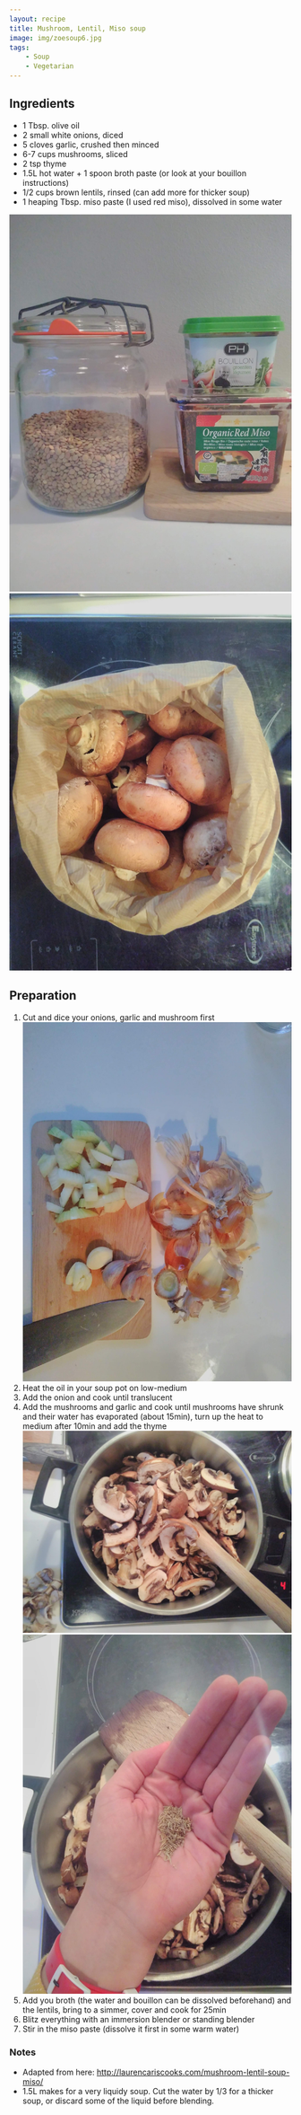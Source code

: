 ```yaml
---
layout: recipe
title: Mushroom, Lentil, Miso soup
image: img/zoesoup6.jpg
tags:
    - Soup
    - Vegetarian
---
```


## Ingredients

* 1 Tbsp. olive oil
* 2 small white onions, diced
* 5 cloves garlic, crushed then minced
* 6-7 cups mushrooms, sliced
* 2 tsp thyme
* 1.5L hot water + 1 spoon broth paste (or look at your bouillon instructions)
* 1/2 cups brown lentils, rinsed (can add more for thicker soup)
* 1 heaping Tbsp. miso paste (I used red miso), dissolved in some water

![image2](img/zoesoup5.jpg)
![image2](img/zoesoup2.jpg)

## Preparation

1. Cut and dice your onions, garlic and mushroom first
![image2](img/zoesoup1.jpg)
2. Heat the oil in your soup pot on low-medium
3. Add the onion and cook until translucent
4. Add the mushrooms and garlic and cook until mushrooms have shrunk and their water has evaporated (about 15min), turn up the heat to medium after 10min and add the thyme
![image2](img/zoesoup3.jpg)
![image2](img/zoesoup4.jpg)
5. Add you broth (the water and bouillon can be dissolved beforehand) and the lentils, bring to a simmer, cover and cook for 25min
6. Blitz everything with an immersion blender or standing blender
7. Stir in the miso paste (dissolve it first in some warm water)

### Notes

* Adapted from here: http://laurencariscooks.com/mushroom-lentil-soup-miso/
* 1.5L makes for a very liquidy soup. Cut the water by 1/3 for a thicker soup, or discard some of the liquid before blending.
